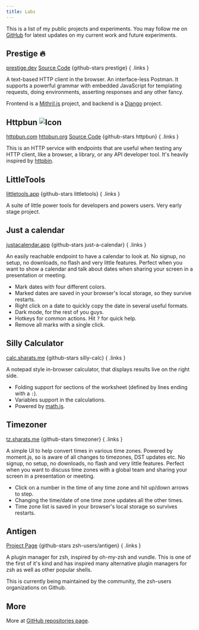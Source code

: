 ```yaml
---
title: Labs
---
```


This is a list of my public projects and experiments. You may follow me on [GitHub](https://github.com/sharat87) for latest updates on my current work and future experiments.

## Prestige 🔥

[prestige.dev](https://prestige.dev) [Source Code](https://github.com/sharat87/prestige) {github-stars prestige}
{ .links }

A text-based HTTP client in the browser. An interface-less Postman. It supports a powerful grammar with embedded JavaScript for templating requests, doing environments, asserting responses and any other fancy.

Frontend is a [Mithril.js](https://mithril.js.org/) project, and backend is a [Django](https://www.djangoproject.com)  project.

## Httpbun ![Icon](https://httpbun.com/icon-32.png)

[httpbun.com](https://httpbun.com) [httpbun.org](https://httpbun.org) [Source Code](https://github.com/sharat87/httpbun) {github-stars httpbun}
{ .links }

This is an HTTP service with endpoints that are useful when testing any HTTP client, like a browser, a library, or any API developer tool. It's heavily inspired by [httpbin](https://httpbin.org).

## LittleTools

[littletools.app](https://littletools.app) {github-stars littletools}
{ .links }

A suite of little power tools for developers and powers users. Very early stage project.

## Just a calendar

[justacalendar.app](https://justacalendar.app/) {github-stars just-a-calendar}
{ .links }

An easily reachable endpoint to have a calendar to look at. No signup, no setup, no downloads, no flash and very little features. Perfect when you want to show a calendar and talk about dates when sharing your screen in a presentation or meeting.

- Mark dates with four different colors.
- Marked dates are saved in your browser's local storage, so they survive restarts.
- Right click on a date to quickly copy the date in several useful formats.
- Dark mode, for the rest of you guys.
- Hotkeys for common actions. Hit <kbd>?</kbd> for quick help.
- Remove all marks with a single click.

## Silly Calculator

[calc.sharats.me](https://calc.sharats.me) {github-stars silly-calc}
{ .links }

A notepad style in-browser calculator, that displays results live on the right side.

- Folding support for sections of the worksheet (defined by lines ending with a <code>:</code>).
- Variables support in the calculations.
- Powered by <a href="https://mathjs.org/" target="_blank" rel="noopener">math.js</a>.

## Timezoner

[tz.sharats.me](http://tz.sharats.me) {github-stars timezoner}
{ .links }

A simple UI to help convert times in various time zones. Powered by moment.js, so is aware of all changes to timezones, DST updates etc. No signup, no setup, no downloads, no flash and very little features. Perfect when you want to discuss time zones with a global team and sharing your screen in a presentation or meeting.

- Click on a number in the time of any time zone and hit up/down arrows to step.
- Changing the time/date of one time zone updates all the other times.
- Time zone list is saved in your browser's local storage so survives restarts.

## Antigen

[Project Page](https://github.com/zsh-users/antigen) {github-stars zsh-users/antigen}
{ .links }

A plugin manager for zsh, inspired by oh-my-zsh and vundle. This is one of the first of it's kind and has inspired many alternative plugin managers for zsh as well as other popular shells.

This is currently being maintained by the community, the zsh-users organizations on Github.

## More

More at [GitHub repositories page](https://github.com/sharat87?tab=repositories).

<style>
.links a + a { margin-left: 1em; }
</style>
